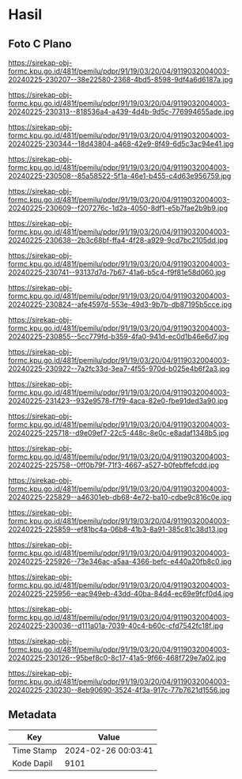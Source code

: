 # Hasil

## Foto C Plano

https://sirekap-obj-formc.kpu.go.id/481f/pemilu/pdpr/91/19/03/20/04/9119032004003-20240225-230207--38e22580-2368-4bd5-8598-9df4a6d6187a.jpg

https://sirekap-obj-formc.kpu.go.id/481f/pemilu/pdpr/91/19/03/20/04/9119032004003-20240225-230313--818536a4-a439-4d4b-9d5c-776994655ade.jpg

https://sirekap-obj-formc.kpu.go.id/481f/pemilu/pdpr/91/19/03/20/04/9119032004003-20240225-230344--18d43804-a468-42e9-8f49-6d5c3ac94e41.jpg

https://sirekap-obj-formc.kpu.go.id/481f/pemilu/pdpr/91/19/03/20/04/9119032004003-20240225-230508--85a58522-5f1a-46e1-b455-c4d63e956759.jpg

https://sirekap-obj-formc.kpu.go.id/481f/pemilu/pdpr/91/19/03/20/04/9119032004003-20240225-230609--f207276c-1d2a-4050-8df1-e5b7fae2b9b9.jpg

https://sirekap-obj-formc.kpu.go.id/481f/pemilu/pdpr/91/19/03/20/04/9119032004003-20240225-230638--2b3c68bf-ffa4-4f28-a929-9cd7bc2105dd.jpg

https://sirekap-obj-formc.kpu.go.id/481f/pemilu/pdpr/91/19/03/20/04/9119032004003-20240225-230741--93137d7d-7b67-41a6-b5c4-f9f81e58d060.jpg

https://sirekap-obj-formc.kpu.go.id/481f/pemilu/pdpr/91/19/03/20/04/9119032004003-20240225-230824--afe4597d-553e-49d3-9b7b-db87195b5cce.jpg

https://sirekap-obj-formc.kpu.go.id/481f/pemilu/pdpr/91/19/03/20/04/9119032004003-20240225-230855--5cc779fd-b359-4fa0-941d-ec0d1b46e6d7.jpg

https://sirekap-obj-formc.kpu.go.id/481f/pemilu/pdpr/91/19/03/20/04/9119032004003-20240225-230922--7a2fc33d-3ea7-4f55-970d-b025e4b6f2a3.jpg

https://sirekap-obj-formc.kpu.go.id/481f/pemilu/pdpr/91/19/03/20/04/9119032004003-20240225-231423--932e9578-f7f9-4aca-82e0-fbe91ded3a90.jpg

https://sirekap-obj-formc.kpu.go.id/481f/pemilu/pdpr/91/19/03/20/04/9119032004003-20240225-225718--d9e09ef7-22c5-448c-8e0c-e8adaf1348b5.jpg

https://sirekap-obj-formc.kpu.go.id/481f/pemilu/pdpr/91/19/03/20/04/9119032004003-20240225-225758--0ff0b79f-71f3-4667-a527-b0febffefcdd.jpg

https://sirekap-obj-formc.kpu.go.id/481f/pemilu/pdpr/91/19/03/20/04/9119032004003-20240225-225829--a46301eb-db68-4e72-ba10-cdbe9c816c0e.jpg

https://sirekap-obj-formc.kpu.go.id/481f/pemilu/pdpr/91/19/03/20/04/9119032004003-20240225-225859--ef81bc4a-06b8-41b3-8a91-385c81c38d13.jpg

https://sirekap-obj-formc.kpu.go.id/481f/pemilu/pdpr/91/19/03/20/04/9119032004003-20240225-225926--73e346ac-a5aa-4366-befc-e440a20fb8c0.jpg

https://sirekap-obj-formc.kpu.go.id/481f/pemilu/pdpr/91/19/03/20/04/9119032004003-20240225-225956--eac949eb-43dd-40ba-84d4-ec69e9fcf0d4.jpg

https://sirekap-obj-formc.kpu.go.id/481f/pemilu/pdpr/91/19/03/20/04/9119032004003-20240225-230036--d111a01a-7039-40c4-b60c-cfd7542fc18f.jpg

https://sirekap-obj-formc.kpu.go.id/481f/pemilu/pdpr/91/19/03/20/04/9119032004003-20240225-230126--95bef8c0-8c17-41a5-9f66-468f729e7a02.jpg

https://sirekap-obj-formc.kpu.go.id/481f/pemilu/pdpr/91/19/03/20/04/9119032004003-20240225-230230--8eb90690-3524-4f3a-917c-77b7621d1556.jpg


## Metadata

| Key        | Value               |
| ---------- | ------------------- |
| Time Stamp | 2024-02-26 00:03:41 |
| Kode Dapil | 9101                |




